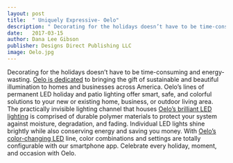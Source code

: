 ```yaml
---
layout: post
title:  " Uniquely Expressive- Oelo"
description: " Decorating for the holidays doesn’t have to be time-consuming and energy-wasting. "
date:   2017-03-15
author: Dana Lee Gibson
publisher: Designs Direct Publishing LLC
image: Oelo.jpg
---
```


Decorating for the holidays doesn’t have to be time-consuming and energy-wasting. [Oelo is dedicated](https://www.oelo.com/) to bringing the gift of sustainable and beautiful illumination to homes and businesses across America. Oelo’s lines of permanent LED holiday and patio lighting offer smart, safe, and colorful solutions to your new or existing home, business, or outdoor living area. <!--more-->The practically invisible lighting channel that houses [Oelo’s brilliant LED lighting](https://www.oelo.com/) is comprised of durable polymer materials to protect your system against moisture, degradation, and fading. Individual LED lights shine brightly while also conserving energy and saving you money. With [Oelo’s color-changing LED](https://www.oelo.com/) line, color combinations and settings are totally configurable with our smartphone app. Celebrate every holiday, moment, and occasion with Oelo.
